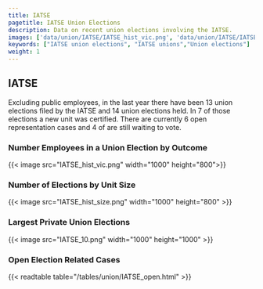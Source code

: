 ```yaml
---
title: IATSE
pagetitle: IATSE Union Elections
description: Data on recent union elections involving the IATSE.
images: ['data/union/IATSE/IATSE_hist_vic.png', 'data/union/IATSE/IATSE_hist_size.png', 'data/union/IATSE/IATSE_10.png']
keywords: ["IATSE union elections", "IATSE unions","Union elections"]
weight: 1
---
```

##  IATSE

Excluding public employees, in the last year there have been 13 union elections filed by the IATSE and 14 union elections held. In 7 of those elections a new unit was certified. There are currently 6 open representation cases and 4 of are still waiting to vote.

### Number Employees in a Union Election by Outcome
{{< image src="IATSE_hist_vic.png" width="1000" height="800">}}

### Number of Elections by Unit Size
{{< image src="IATSE_hist_size.png" width="1000" height="800" >}}

### Largest Private Union Elections
{{< image src="IATSE_10.png" width="1000" height="1000"  >}}

### Open Election Related Cases
{{< readtable table="/tables/union/IATSE_open.html" >}}

